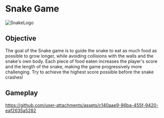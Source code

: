 # Snake Game
![SnakeLogo](https://github.com/user-attachments/assets/17caade7-1983-4f42-b143-ef15559b7478)

## Objective

The goal of the Snake game is to guide the snake to eat as much food as possible to grow longer, while avoiding collisions with the walls and the snake's own body. Each piece of food eaten increases the player's score and the length of the snake, making the game progressively more challenging. Try to achieve the highest score possible before the snake crashes!

## Gameplay

https://github.com/user-attachments/assets/c140aae9-86ba-455f-9420-eaf2635a5282


